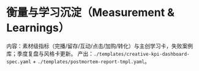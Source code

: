 # 衡量与学习沉淀（Measurement & Learnings）

内容：素材级指标（完播/留存/互动/点击/加购/转化）与主创学习卡，失败案例库；季度复盘与风格卡更新。
产出：`./templates/creative-kpi-dashboard-spec.yaml` + `./templates/postmortem-report-tmpl.yaml`。
